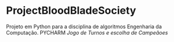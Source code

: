 # ProjectBloodBladeSociety
Projeto em Python para a disciplina de algoritmos Engenharia da Computação. PYCHARM
_Jogo de Turnos e escolha de Campeãoes_
